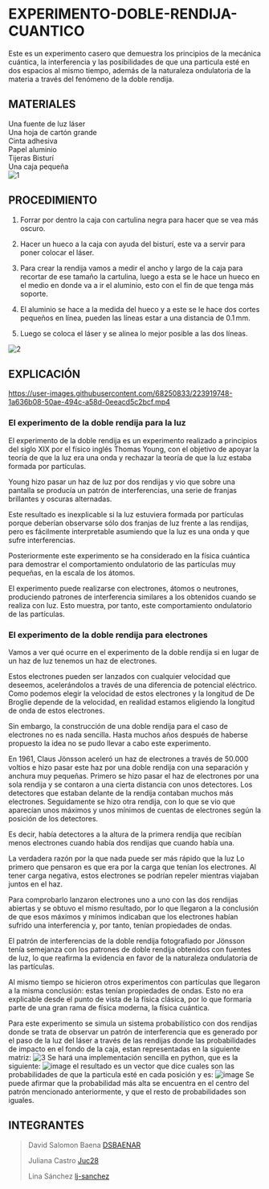 # EXPERIMENTO-DOBLE-RENDIJA-CUANTICO

Este es un experimento casero que demuestra los principios de la mecánica cuántica, la interferencia y las posibilidades de que una particula esté en dos espacios al mismo tiempo, además de la naturaleza ondulatoria de la materia a través del fenómeno de la doble rendija.

## MATERIALES
Una fuente de luz láser <br>
Una hoja de cartón grande <br>
Cinta adhesiva <br>
Papel aluminio <br>
Tijeras
Bisturí <br>
Una caja pequeña <br>
![1](https://github.com/DSBAENAR/EXPERIMENTO-DOBLE-RENDIJA/blob/main/imagenes/materiales.jpeg)

## PROCEDIMIENTO 
1. Forrar por dentro la caja con cartulina negra para hacer que se vea más oscuro. 
2. Hacer un hueco a la caja con ayuda del bisturí, este va a servir para poner colocar el láser.




3. Para crear la rendija vamos a medir el ancho y largo de la caja para recortar de ese tamaño la cartulina, luego a esta se le hace un hueco en el medio en donde va a ir el aluminio, esto con el fin de que tenga más soporte.
4. El aluminio se hace a la medida del hueco y a este se le hace dos cortes pequeños en línea, pueden las líneas estar a una distancia de 0.1 mm.
5. Luego se coloca el láser y se alinea lo mejor posible a las dos líneas.

![2](https://github.com/DSBAENAR/EXPERIMENTO-DOBLE-RENDIJA/blob/main/imagenes/experimento.jpeg)

## EXPLICACIÓN
https://user-images.githubusercontent.com/68250833/223919748-1a636b08-50ae-494c-a58d-0eeacd5c2bcf.mp4
### El experimento de la doble rendija para la luz
El experimento de la doble rendija es un experimento realizado a principios del siglo XIX por el físico inglés Thomas Young, con el objetivo de apoyar la teoría de que la luz era una onda y rechazar la teoría de que la luz estaba formada por partículas.

Young hizo pasar un haz de luz por dos rendijas y vio que sobre una pantalla se producía un patrón de interferencias, una serie de franjas brillantes y oscuras alternadas.

Este resultado es inexplicable si la luz estuviera formada por partículas porque deberían observarse sólo dos franjas de luz frente a las rendijas, pero es fácilmente interpretable asumiendo que la luz es una onda y que sufre interferencias.

Posteriormente este experimento se ha considerado en la física cuántica para demostrar el comportamiento ondulatorio de las partículas muy pequeñas, en la escala de los átomos.

El experimento puede realizarse con electrones, átomos o neutrones, produciendo patrones de interferencia similares a los obtenidos cuando se realiza con luz. Esto muestra, por tanto, este comportamiento ondulatorio de las partículas.

### El experimento de la doble rendija para electrones
Vamos a ver qué ocurre en el experimento de la doble rendija si en lugar de un haz de luz tenemos un haz de electrones.

Estos electrones pueden ser lanzados con cualquier velocidad que deseemos, acelerándolos a través de una diferencia de potencial eléctrico. Como podemos elegir la velocidad de estos electrones y la longitud de De Broglie depende de la velocidad, en realidad estamos eligiendo la longitud de onda de estos electrones.

Sin embargo, la construcción de una doble rendija para el caso de electrones no es nada sencilla. Hasta muchos años después de haberse propuesto la idea no se pudo llevar a cabo este experimento.

En 1961, Claus Jönsson aceleró un haz de electrones a través de 50.000 voltios e hizo pasar este haz por una doble rendija con una separación y anchura muy pequeñas.
Primero se hizo pasar el haz de electrones por una sola rendija y se contaron a una cierta distancia con unos detectores. Los detectores que estaban delante de la rendija contaban muchos más electrones.
Seguidamente se hizo otra rendija, con lo que se vio que aparecían unos máximos y unos mínimos de cuentas de electrones según la posición de los detectores.

Es decir, había detectores a la altura de la primera rendija que recibían menos electrones cuando había dos rendijas que cuando había una.

La verdadera razón por la que nada puede ser más rápido que la luz
Lo primero que pensaron es que era por la carga que tenían los electrones. Al tener carga negativa, estos electrones se podrían repeler mientras viajaban juntos en el haz.

Para comprobarlo lanzaron electrones uno a uno con las dos rendijas abiertas y se obtuvo el mismo resultado, por lo que llegaron a la conclusión de que esos máximos y mínimos indicaban que los electrones habían sufrido una interferencia y, por tanto, tenían propiedades de ondas.

El patrón de interferencias de la doble rendija fotografiado por Jönsson tenía semejanza con los patrones de doble rendija obtenidos con fuentes de luz, lo que reafirma la evidencia en favor de la naturaleza ondulatoria de las partículas.

Al mismo tiempo se hicieron otros experimentos con partículas que llegaron a la misma conclusión: estas tenían propiedades de ondas. Esto no era explicable desde el punto de vista de la física clásica, por lo que formaría parte de una gran rama de física moderna, la física cuántica.

Para este experimento se simula un sistema probabilístico con dos rendijas donde se trata de observar un patrón de interferencia que es generado por el paso de la luz del láser a través de las rendijas donde las probabilidades de impacto en el fondo de la caja, estan representadas en la siguiente matriz: 
![3](https://github.com/DSBAENAR/EXPERIMENTO-DOBLE-RENDIJA/blob/main/imagenes/matriz.jpeg)
Se hará una implementación sencilla en python, que es la siguiente:
![image](https://user-images.githubusercontent.com/68250833/223925793-31e4b58a-1f93-4792-b050-b9ec2ac2b84e.png)
el resultado es un vector que dice cuales son las probabilidades de que la particula esté en cada posición  y es:
![image](https://user-images.githubusercontent.com/68250833/223926110-94deaab6-dcdd-444b-9217-3c15af6eaa13.png)
Se puede afirmar que la probabilidad más alta se encuentra en el centro del patrón mencionado anteriormente, y que el resto de probabilidades son iguales.

## INTEGRANTES 
> David Salomon Baena [DSBAENAR](https://github.com/DSBAENAR)
>
> Juliana Castro [Juc28](https://github.com/Juc28)
>
> Lina Sánchez [lj-sanchez](https://github.com/lj-sanchez)
